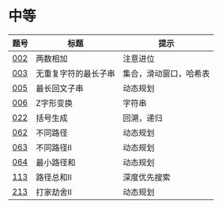 # 中等

|题号|标题|提示|
|-|-|-|
|[002]|两数相加|注意进位|
|[003]|无重复字符的最长子串|集合，滑动窗口，哈希表|
|[005]|最长回文子串|动态规划|
|[006]|Z字形变换|字符串|
|[022]|括号生成|回溯，递归|
|[062]|不同路径|动态规划|
|[063]|不同路径II|动态规划|
|[064]|最小路径和|动态规划|
|[113]|路径总和II|深度优先搜索|
|[213]|打家劫舍II|动态规划|

[002]: ../../description/002/README.md
[003]: ../../description/003/README.md
[005]: ../../description/005/README.md
[006]: ../../description/006/README.md
[022]: ../../description/022/README.md
[062]: ../../description/062/README.md
[063]: ../../description/063/README.md
[064]: ../../description/064/README.md
[113]: ../../description/113/README.md
[213]: ../../description/213/README.md
